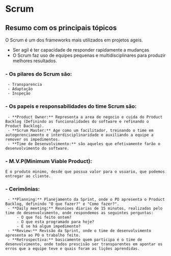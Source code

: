 # Scrum

## Resumo com os principais tópicos

O Scrum é um dos frameworks mais utilizados em projetos ageis.

 - Ser agil é ter capacidade de responder rapidamente a mudanças
 - O Scrum faz uso de equipes pequenas e multidisciplinares para produzir melhores resultados.

###  - Os pilares do Scrum são:
	 - Transparencia
	 - Adaptação
	 - Inspeção
###  - Os papeis e responsabilidades do time Scrum são:
	 - **Product Owner:** Representa a area de negocio e cuida do Product Backlog (Definindo as funcionalidades do software e refinando o Product Backlog).
	 - **Scrum Master:** Age como um facilitador, treinando o time em autogerenciamento e interdisciplinaridade e auxiliando a equipe a remover os impedimentos.
	 - **Time de Desenvolvimento:** são aqueles que efetivamente farão o desenvolvimento do software.
 
###  - M.V.P(Minimum Viable Product): 
	É o produto minimo, desde que possua valor para o usuario, que podemos entregar ao cliente.

###  - Cerimônias:
	 - **Planning:** Planejamento da Sprint, onde o PO apresenta o Product Backlog, definindo "O que fazer?" e "Como fazer?".
	 - **Daily meeting:** Reunioes diarias de 15 minutos, realizadas pelo time de desenvolvimento, onde respondemos as seguintes perguntas:
		 - O que foi feito ontem?
		 - O que esta programado para hoje?
		 - E se há algum impedimento?
	 - **Review:** Revisão da Sprint, onde o time de desenvolvimento apresenta ao PO o trabalho feito.
	 - **Retrospectiva:** basicamente quem participa é o time de desenvolvimento, onde todos prescisão ser transparentes em apontar os erros que a equipe teve e quais foram as lições aprendidas.